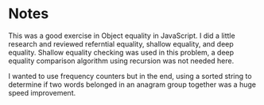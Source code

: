# Notes

This was a good exercise in Object equality in JavaScript. I did a little research and reviewed referntial equality, shallow equality, and deep equality. Shallow equality checking was used in this problem, a deep equality comparison algorithm using recursion was not needed here. 

I wanted to use frequency counters but in the end, using a sorted string to determine if two words belonged in an anagram group together was a huge speed improvement. 
